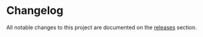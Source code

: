 # Changelog

All notable changes to this project are documented on the
[releases](https://github.com/battaglr/griss-cells-order/releases) section.
